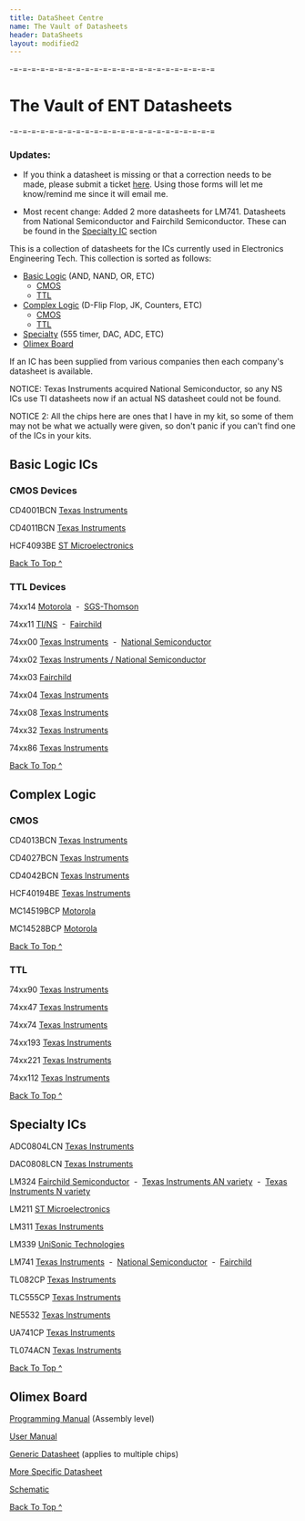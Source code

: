 ```yaml
---
title: DataSheet Centre
name: The Vault of Datasheets
header: DataSheets
layout: modified2
---
```


-=-=-=-=-=-=-=-=-=-=-=-=-=-=-=-=-=-=-=-=-=-=-=

# The Vault of ENT Datasheets

-=-=-=-=-=-=-=-=-=-=-=-=-=-=-=-=-=-=-=-=-=-=-=

### Updates:
- If you think a datasheet is missing or that a correction needs to be made, please submit a ticket [here](https://github.com/TekCastPork/TekCastPork.github.io/issues/new/choose). Using those forms will let me know/remind me since it will email me.

 - Most recent change: Added 2 more datasheets for LM741. Datasheets from National Semiconductor and Fairchild Semiconductor. These can be found in the [Specialty IC](#specialty-ic) section

This is a collection of datasheets for the ICs currently used in Electronics Engineering Tech.
This collection is sorted as follows:


- [Basic Logic](#basic-logic-ics) (AND, NAND, OR, ETC)
	- [CMOS](#cmos-devices)
	- [TTL](#ttl-devices)
- [Complex Logic](#complex-logic) (D-Flip Flop, JK, Counters, ETC)
	- [CMOS](#cmos)
	- [TTL](#ttl)
- [Specialty](#specialty-ics) (555 timer, DAC, ADC, ETC)
- [Olimex Board](#olimex-board)

If an IC has been supplied from various companies then each company's datasheet is available.

NOTICE: Texas Instruments acquired National Semiconductor, so any NS ICs use TI datasheets now if an actual NS datasheet could not be found.

NOTICE 2: All the chips here are ones that I have in my kit, so some of them may not be what we actually were given, so don't panic if you can't find one of the ICs in your kits.



## Basic Logic ICs

### CMOS Devices

CD4001BCN	[Texas Instruments](https://drive.google.com/open?id=1-Jo6tLunuOtY07XgLxTv4FBo0hu1gmj2)

CD4011BCN	[Texas Instruments](https://drive.google.com/open?id=1cJwr-TIiIKSl6fuCsiZ0-hBzUZ9PUiWW)

HCF4093BE	[ST Microelectronics](https://drive.google.com/open?id=1proF1bW_mIxSDhZjjQSn46tm_ELOrJk6)

[Back To Top ^](#the-vault-of-ent-datasheets)

### TTL Devices

74xx14	[Motorola](https://drive.google.com/open?id=1fQhBJ4_jKbICUot5DpbuRwQqskIvHJ7e)&nbsp;&nbsp;-&nbsp;&nbsp;[SGS-Thomson](https://drive.google.com/open?id=1iQtJTo3Rn6prBQfGeO-uU-U5MBRo_6fR)

74xx11	[TI/NS](https://drive.google.com/open?id=1uhmLi000f7gkz8Og_ofggzhKaYqJfo3L)&nbsp;&nbsp;-&nbsp;&nbsp;[Fairchild](https://drive.google.com/open?id=1UBkqHrxSMiywZBr7KTJ_6nr8JGVZXJlX)

74xx00  [Texas Instruments](https://drive.google.com/open?id=12UPX3YyyE3NnyO47v2kJkTKZGDXTuCuJ)&nbsp;&nbsp;-&nbsp;&nbsp;[National Semiconductor](https://drive.google.com/open?id=1Q9AZgkWnO7tkEleGIYC8hlYjg4FBZX9r)

74xx02  [Texas Instruments / National Semiconductor](https://drive.google.com/open?id=11DBu58uvU3yl-oLrxovHZ6GtAUQNv0Kx)

74xx03  [Fairchild](https://drive.google.com/open?id=12YCoKM1VPF2v1X4Lvctrbtlja4pT0-A4)

74xx04  [Texas Instruments](https://drive.google.com/open?id=1B7OrvYmHSu7DNWeyhhpg7opB1oUdhlbC)

74xx08  [Texas Instruments](https://drive.google.com/open?id=1Kst5falsbtr1q-MPu-PVpUyMvPpKlGFE)

74xx32  [Texas Instruments](https://drive.google.com/open?id=1qd90V8W98WJT0eJFiVAbMeVQsh_B6UUq)

74xx86  [Texas Instruments](https://drive.google.com/open?id=1hoYeUkGzmJT91FYZjoB8P2LG9bd21fjx)

[Back To Top ^](#the-vault-of-ent-datasheets)

## Complex Logic

### CMOS

CD4013BCN [Texas Instruments](https://drive.google.com/open?id=1tLciImkylE0huxnZY4Xmvg6pvI-VDAHb)

CD4027BCN [Texas Instruments](https://drive.google.com/open?id=1n6yCNsQ8J0dI9l0C6PNNemjLz8mmIygP)

CD4042BCN [Texas Instruments](https://drive.google.com/open?id=1nd9K5HYpf1saBwIp9WysH5jA1MTHSv2T)

HCF40194BE [Texas Instruments](https://drive.google.com/open?id=1ZVJUhfIxCZkN4fL4hGZk2gN8asBYBE78)

MC14519BCP [Motorola](https://drive.google.com/open?id=1g1SOeCS3kdNTH6JH8_D50nkJTWrXsnnI)

MC14528BCP [Motorola](https://drive.google.com/open?id=1c_yyOcM3abUXGCb-qL_mpHinqersTxZk)

[Back To Top ^](#the-vault-of-ent-datasheets)


### TTL

74xx90 [Texas Instruments](https://drive.google.com/open?id=1MSK8EqDNjxmWz1kuaAcZLXVo5fZjE3T9)

74xx47 [Texas Instruments](https://drive.google.com/open?id=1NhdHkFsDoy6_s6z0xk3T01DMMXsAQhyj)

74xx74 [Texas Instruments](https://drive.google.com/open?id=1xBGC7yKRxQwAfOFCzoSz5Wt_HY0LaKgZ)

74xx193 [Texas Instruments](https://drive.google.com/open?id=1S32R4mqi0TtN0dZD0CMg3tiMlQtRTsVz)

74xx221 [Texas Instruments](https://drive.google.com/open?id=1LisIWmAtEB57dXu3Ls_RvJJmz5qzzNM6)

74xx112 [Texas Instruments](https://drive.google.com/open?id=1BgNmtFbU1e6_l001hqcVnIhUC0nOo5MX)

[Back To Top ^](#the-vault-of-ent-datasheets)

## Specialty ICs

ADC0804LCN [Texas Instruments](https://drive.google.com/open?id=1rKV0_a4NVUKdHlRuLQJdneXoIEL16dtX)

DAC0808LCN [Texas Instruments](https://drive.google.com/open?id=1wM3DyJmQWhzrY_HCvC0rqs1gzDfqlsIt)

LM324 [Fairchild Semiconductor](https://drive.google.com/open?id=1xbeHD2CDv3UmxIgt9lQaaJR2-jRRU570)&nbsp;&nbsp;-&nbsp;&nbsp;[Texas Instruments AN variety](https://drive.google.com/open?id=1Xj8xCuCDmd-oWxMEfa9ruNhR3wTK9Clm)&nbsp;&nbsp;-&nbsp;&nbsp;[Texas Instruments N variety](https://drive.google.com/open?id=1UkQpAlRUPesoJpe7F-E8JdOImewLOrqi)

LM211 [ST Microelectronics](https://drive.google.com/open?id=1Rh33Ru9dFmxr7qkW4uLdCJabyLv7jku6)

LM311 [Texas Instruments](https://drive.google.com/open?id=1np1-28nHkJUtLR3kc9WqFm-csIz920p-)

LM339 [UniSonic Technologies](https://drive.google.com/open?id=1E5hPBnfsueUYzsulBthxA3Cw9r_ds-vP)

LM741 [Texas Instruments](https://drive.google.com/open?id=1houmN-Irk56Wm9-ASu5TMZV6ymhWiW8A)&nbsp;&nbsp;-&nbsp;&nbsp;[National Semiconductor](https://drive.google.com/open?id=1HIfN52Mf6ufed4wVb2AzJuih6mY653NF)&nbsp;&nbsp;-&nbsp;&nbsp;[Fairchild](https://drive.google.com/open?id=1LxRasp9CjyNIPnwXPA-LFM05L99fhoxu)

TL082CP [Texas Instruments](https://drive.google.com/open?id=1OyBTGZdDtJVKvmaXyl_9ucG09J0NHgbc)

TLC555CP [Texas Instruments](https://drive.google.com/open?id=1woYvqFN18ofIOwZGe3b7lKZZVephdn8U)

NE5532 [Texas Instruments](https://drive.google.com/open?id=1wLVUIh6I-LSNAbCYf4eCzdIG3HgH03MQ)

UA741CP [Texas Instruments](https://drive.google.com/open?id=1xo7G3K9zpXOsBLfz_05n6Q-_bBwGsB8p)

TL074ACN [Texas Instruments](https://drive.google.com/open?id=1YH1jwLFYXXSLDGkidpGOv6NcJMoSp9Ij)

[Back To Top ^](#the-vault-of-ent-datasheets)

## Olimex Board

[Programming Manual](https://drive.google.com/open?id=16lXSqdDQLtYl-4urV-YlaLDzM_cdjK6w) (Assembly level)

[User Manual](https://drive.google.com/open?id=1s7yP5pZ9stomm-Or0xI3iNMUI9VI1lcV)

[Generic Datasheet](https://drive.google.com/open?id=1v6S2priDHsdBqqSlyou-tVsJsSTVeySx) (applies to multiple chips)

[More Specific Datasheet](https://drive.google.com/open?id=1Fw77ZAclmgufrtS566y1rlsMwS_fwlDC)

[Schematic](https://drive.google.com/open?id=1He_3GZK2SHGHOQBt6r-RIP8_MVyoHinr)

[Back To Top ^](#the-vault-of-ent-datasheets)